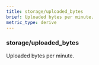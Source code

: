 ```yaml
---
title: storage/uploaded_bytes
brief: Uploaded bytes per minute.
metric_type: derive
---
```

### storage/uploaded_bytes

Uploaded bytes per minute.